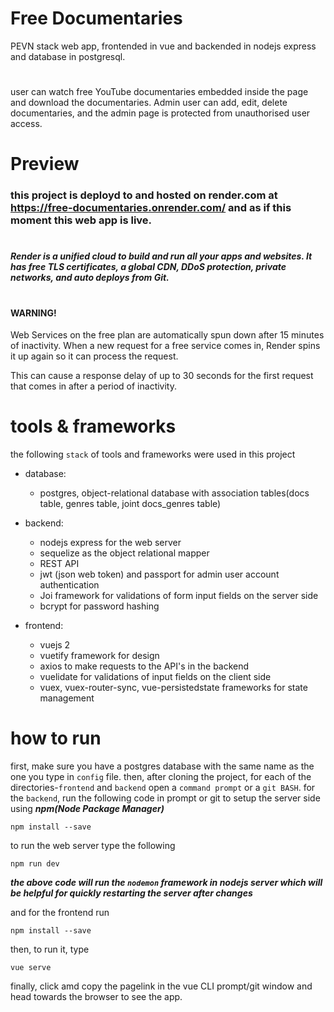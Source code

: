 # Free Documentaries
PEVN stack web app, frontended in vue and backended in nodejs express and database in postgresql.
# 
user can watch free YouTube documentaries embedded inside the page and download the documentaries.
Admin user can add, edit, delete documentaries, and the admin page is protected from unauthorised user access.
#
# Preview
### this project is deployd to and hosted on render.com at https://free-documentaries.onrender.com/ and as if this moment this web app is live.
# 
***Render is a unified cloud to build and run all your apps and websites. It has free TLS certificates, a global CDN, DDoS protection, private networks, and auto deploys from Git.***
# 
#### WARNING!
Web Services on the free plan are automatically spun down after 15 minutes of inactivity. When a new request for a free service comes in, Render spins it up again so it can process the request.

This can cause a response delay of up to 30 seconds for the first request that comes in after a period of inactivity.
# 
# tools & frameworks
the following `stack` of tools and frameworks were used in this project
* database:
  * postgres, object-relational database with association tables(docs table, genres table, joint docs_genres table) 

* backend:
   * nodejs express for the web server
   * sequelize as the object relational mapper
   * REST API
   * jwt (json web token) and passport for admin user account authentication
   * Joi framework for validations of form input fields on the server side
   * bcrypt for password hashing

* frontend:
   * vuejs 2
   * vuetify framework for design 
   * axios to make requests to the API's in the backend
   * vuelidate for validations of input fields on the client side
   * vuex, vuex-router-sync, vue-persistedstate frameworks for state management


# how to run
first, make sure you have a postgres database with the same name as the one you type in ```config``` file. then, after cloning the project, for each of the directories-`frontend` and `backend` open a `command prompt` or a `git BASH`.
for the `backend`, run the following code in prompt or git to setup the server side using ***npm(Node Package Manager)***
```
npm install --save
```
to run the web server type the following
```
npm run dev
```
***the above code will run the `nodemon` framework in nodejs server which will be helpful for quickly restarting the server after changes***

and for the frontend run
```
npm install --save
```
then, to run it, type
```
vue serve
```
finally, click amd copy the pagelink in the vue CLI prompt/git window and head towards the browser to see the app.
